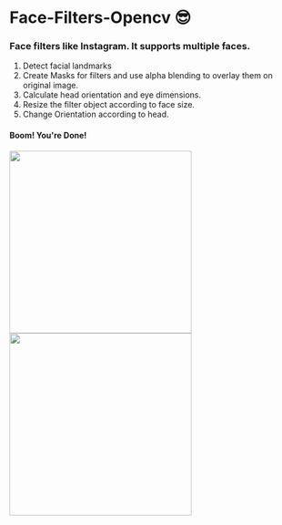 # Face-Filters-Opencv 😎

### Face filters like Instagram. It supports multiple faces. 

  1. Detect facial landmarks
  2. Create Masks for filters and use alpha blending to overlay them on original image.
  3. Calculate head orientation and eye dimensions.
  4. Resize the filter object according to face size.
  5. Change Orientation according to head.
  
#### Boom! You're Done!

<img src="https://github.com/ashish1sasmal/Face-Filters-Opencv/blob/master/Results/resultdog_fil_res3.jpg.jpg" width=320>

<img src="https://github.com/ashish1sasmal/Face-Filters-Opencv/blob/master/Results/result5.jpg" width=320>
